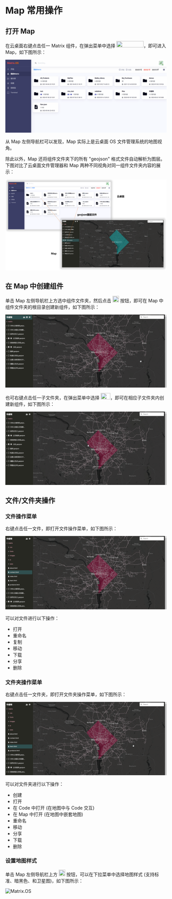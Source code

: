 # Map 常用操作

## 打开 Map

在云桌面右键点击任一 Matrix 组件，在弹出菜单中选择 <img src="./././././media/logo/openwithmap.png" width="85" height="20">，即可进入 Map，如下图所示：

![Matrix.OS](../../../../../media/os/tools/map/openmap.gif "打开Map")

从 Map 左侧导航栏可以发现，Map 实际上是云桌面 OS 文件管理系统的地图视角。

除此以外，Map 还将组件文件夹下的所有 "geojson" 格式文件自动解析为图层。下图对比了云桌面文件管理器和 Map 两种不同视角对同一组件文件夹内容的展示：

![Matrix.OS](../../../../../media/os/tools/map/mapview.png "OS 与 Map 视角")

## 在 Map 中创建组件

单击 Map 左侧导航栏上方选中组件文件夹，然后点击 <img src="./././././media/logo/mapcreate.png" width="20" height="20"> 按钮，即可在 Map 中组件文件夹的根目录创建新组件，如下图所示：

![Matrix.OS](../../../../../media/os/tools/map/newitemroot.gif "在 Map 根目录创建组件")

也可右键点击任一子文件夹，在弹出菜单中选择 <img src="./././././media/logo/mapcreatemenu.png" width="30" height="20">，即可在相应子文件夹内创建新组件，如下图所示：

![Matrix.OS](../../../../../media/os/tools/map/newitemfolder.gif "在其它位置创建组件")

## 文件/文件夹操作

### 文件操作菜单

右键点击任一文件，即打开文件操作菜单，如下图所示：

![Matrix.OS](../../../../../media/os/tools/map/filemenu.gif "Map 中文件操作菜单")

可以对文件进行以下操作：

* 打开
* 重命名
* 复制
* 移动
* 下载
* 分享
* 删除

### 文件夹操作菜单

右键点击任一文件夹，即打开文件夹操作菜单，如下图所示：

![Matrix.OS](../../../../../media/os/tools/map/foldermenu.gif "Map 中文件夹操作菜单")

可以对文件夹进行以下操作：

* 创建
* 打开
* 在 Code 中打开 (在地图中与 Code 交互)
* 在 Map 中打开 (在地图中嵌套地图)
* 重命名
* 移动
* 分享
* 下载
* 删除

### 设置地图样式

单击 Map 左侧导航栏上方 <img src="./././././media/logo/mapstyle.png" width="20" height="20"> 按钮，可以在下拉菜单中选择地图样式 (支持标准、暗黑色、和卫星图)，如下图所示：

![Matrix.OS](../../../../../media/os/tools/map/mapstyle.gif "设置地图样式")
